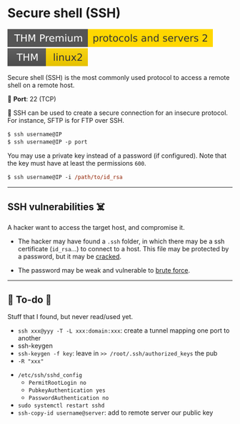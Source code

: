 # Secure shell (SSH)

[![protocolsandservers2](../../../cybersecurity/_badges/thmp/protocolsandservers2.svg)](https://tryhackme.com/room/protocolsandservers2)
[![linux2](../../../cybersecurity/_badges/thm/linux2.svg)](https://tryhackme.com/room/linux2)

<div class="row row-cols-md-2"><div>

Secure shell (SSH) is the most commonly used protocol to access a remote shell on a remote host.

🐊️ **Port**: 22 (TCP)

🥊 SSH can be used to create a secure connection for an insecure protocol. For instance, SFTP is for FTP over SSH.
</div><div>

```ps
$ ssh username@IP
$ ssh username@IP -p port
```

You may use a private key instead of a password (if configured). Note that the key must have at least the permissions `600`.

```ps
$ ssh username@IP -i /path/to/id_rsa
```
</div></div>

<hr class="sep-both">

## SSH vulnerabilities ☠️

<div class="row row-cols-md-2"><div>

A hacker want to access the target host, and compromise it. 

* The hacker may have found a `.ssh` folder, in which there may be a ssh certificate (`id_rsa`...) to connect to a host. This file may be protected by a password, but it may be [cracked](/cybersecurity/cryptography/algorithms/hashing/index.md#hash-cracking).

* The password may be weak and vulnerable to [brute force](/cybersecurity/red-team/s3.exploitation/index.md#password-cracking-).
</div><div>
</div></div>

<hr class="sep-both">

## 👻 To-do 👻

Stuff that I found, but never read/used yet.

<div class="row row-cols-md-2"><div>

* `ssh xxx@yyy -T -L xxx:domain:xxx`: create a tunnel mapping one port to another
* ssh-keygen
* `ssh-keygen -f key`: leave in `>> /root/.ssh/authorized_keys` the pub
* `-R "xxx"`
</div><div>

* `/etc/ssh/sshd_config`
  * `PermitRootLogin no`
  * `PubkeyAuthentication yes`
  * `PasswordAuthentication no`
* `sudo systemctl restart sshd`
* `ssh-copy-id username@server`: add to remote server our public key
</div></div>